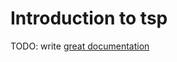 # Introduction to tsp

TODO: write [great documentation](http://jacobian.org/writing/what-to-write/)
